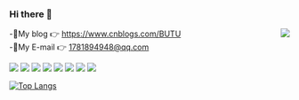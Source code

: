 ### Hi there 👋


<a href="#">
<img align="right" src="https://github-readme-stats.vercel.app/api?username=BUTUbird&show_icons=true&hide_border=true&icon_color=586069&title_color=a0a9af">
</a>

-🤔My blog 👉 https://www.cnblogs.com/BUTU  
-🔭My E-mail 👉 1781894948@qq.com

![](https://img.shields.io/badge/-Java-ab7221?style=flat-square&logo=Java&logoColor=fff)
![](https://img.shields.io/badge/-Kotlin-orange?style=flat-square&logo=Kotlin&logoColor=fff)
![](https://img.shields.io/badge/-Linux-000000?style=flat-square&logo=Linux&logoColor=fff)
![](https://img.shields.io/badge/-Windows-0078D6?style=flat-square&logo=Windows)
![](https://img.shields.io/badge/-Android-green?style=flat-square&logo=Android&logoColor=fff)
![](https://img.shields.io/badge/-HTML5-E34F26?style=flat-square&logo=html5&logoColor=white)
![](https://img.shields.io/badge/-CSS3-1572B6?style=flat-square&logo=css3)
![](https://img.shields.io/badge/-JavaScript-oringe?style=flat-square&logo=javascript)




[![Top Langs](https://github-readme-stats.vercel.app/api/top-langs/?username=BUTUbird&layout=compact)](https://github.com/anuraghazra/github-readme-stats)
<!--
**BUTUbird/BUTUbird** is a ✨ _special_ ✨ repository because its `README.md` (this file) appears on your GitHub profile.

Here are some ideas to get you started:

- 🔭 I’m currently working on ...
- 🌱 I’m currently learning ...
- 👯 I’m looking to collaborate on ...
- 🤔 I’m looking for help with ...
- 💬 Ask me about ...
- 📫 How to reach me: ...
- 😄 Pronouns: ...
- ⚡ Fun fact: ...
-->
